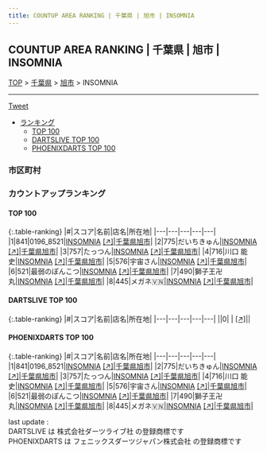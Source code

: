 ```yaml
---
title: COUNTUP AREA RANKING | 千葉県 | 旭市 | INSOMNIA
---
```

## COUNTUP AREA RANKING | 千葉県 | 旭市 | INSOMNIA

[TOP](/darts/rank/) > [千葉県](/darts/rank/千葉県/) > [旭市](/darts/rank/千葉県/旭市/) > INSOMNIA

___

<a href="https://twitter.com/share?ref_src=twsrc%5Etfw" data-text="COUNTUP AREA RANKING | 千葉県旭市INSOMNIA" class="twitter-share-button" data-hashtags="DARTSLIVE,PHOENIXDARTS,darts,ダーツ" data-show-count="false">Tweet</a>

* [ランキング](#カウントアップランキング)
    * [TOP 100](#top-100)
    * [DARTSLIVE TOP 100](#dartslive-top-100)
    * [PHOENIXDARTS TOP 100](#phoenixdarts-top-100)

### 市区町村

<ul>

</ul>

### カウントアップランキング

#### TOP 100



{:.table-ranking}
|#|スコア|名前|店名|所在地|
|---|---|---|---|---|
|1|841|<span class="rank-name-pd">0196_8521</span>|<a href="/darts/rank/shops/82083.html">INSOMNIA</a> <a href="https://vs.phoenixdarts.com/jp/shop/shopDetailInfo/s_82083?s_seq=82083">[↗]</a>|<a href="/darts/rank/千葉県/旭市">千葉県旭市</a>|
|2|775|<span class="rank-name-pd">だいちきゅん</span>|<a href="/darts/rank/shops/82083.html">INSOMNIA</a> <a href="https://vs.phoenixdarts.com/jp/shop/shopDetailInfo/s_82083?s_seq=82083">[↗]</a>|<a href="/darts/rank/千葉県/旭市">千葉県旭市</a>|
|3|757|<span class="rank-name-pd">たっつん</span>|<a href="/darts/rank/shops/82083.html">INSOMNIA</a> <a href="https://vs.phoenixdarts.com/jp/shop/shopDetailInfo/s_82083?s_seq=82083">[↗]</a>|<a href="/darts/rank/千葉県/旭市">千葉県旭市</a>|
|4|716|<span class="rank-name-pd">川口 能史</span>|<a href="/darts/rank/shops/82083.html">INSOMNIA</a> <a href="https://vs.phoenixdarts.com/jp/shop/shopDetailInfo/s_82083?s_seq=82083">[↗]</a>|<a href="/darts/rank/千葉県/旭市">千葉県旭市</a>|
|5|576|<span class="rank-name-pd">宇宙さん</span>|<a href="/darts/rank/shops/82083.html">INSOMNIA</a> <a href="https://vs.phoenixdarts.com/jp/shop/shopDetailInfo/s_82083?s_seq=82083">[↗]</a>|<a href="/darts/rank/千葉県/旭市">千葉県旭市</a>|
|6|521|<span class="rank-name-pd">最弱のぽんこつ</span>|<a href="/darts/rank/shops/82083.html">INSOMNIA</a> <a href="https://vs.phoenixdarts.com/jp/shop/shopDetailInfo/s_82083?s_seq=82083">[↗]</a>|<a href="/darts/rank/千葉県/旭市">千葉県旭市</a>|
|7|490|<span class="rank-name-pd">獅子王卍丸</span>|<a href="/darts/rank/shops/82083.html">INSOMNIA</a> <a href="https://vs.phoenixdarts.com/jp/shop/shopDetailInfo/s_82083?s_seq=82083">[↗]</a>|<a href="/darts/rank/千葉県/旭市">千葉県旭市</a>|
|8|445|<span class="rank-name-pd">メガネ🇻🇳</span>|<a href="/darts/rank/shops/82083.html">INSOMNIA</a> <a href="https://vs.phoenixdarts.com/jp/shop/shopDetailInfo/s_82083?s_seq=82083">[↗]</a>|<a href="/darts/rank/千葉県/旭市">千葉県旭市</a>|


#### DARTSLIVE TOP 100



{:.table-ranking}
|#|スコア|名前|店名|所在地|
|---|---|---|---|---|
||0|<span class="rank-name-dl"> </span>|<a href="/darts/rank/shops/.html"></a> <a href="">[↗]</a>|<a href="/darts/rank//"></a>|


#### PHOENIXDARTS TOP 100



{:.table-ranking}
|#|スコア|名前|店名|所在地|
|---|---|---|---|---|
|1|841|<span class="rank-name-pd">0196_8521</span>|<a href="/darts/rank/shops/82083.html">INSOMNIA</a> <a href="https://vs.phoenixdarts.com/jp/shop/shopDetailInfo/s_82083?s_seq=82083">[↗]</a>|<a href="/darts/rank/千葉県/旭市">千葉県旭市</a>|
|2|775|<span class="rank-name-pd">だいちきゅん</span>|<a href="/darts/rank/shops/82083.html">INSOMNIA</a> <a href="https://vs.phoenixdarts.com/jp/shop/shopDetailInfo/s_82083?s_seq=82083">[↗]</a>|<a href="/darts/rank/千葉県/旭市">千葉県旭市</a>|
|3|757|<span class="rank-name-pd">たっつん</span>|<a href="/darts/rank/shops/82083.html">INSOMNIA</a> <a href="https://vs.phoenixdarts.com/jp/shop/shopDetailInfo/s_82083?s_seq=82083">[↗]</a>|<a href="/darts/rank/千葉県/旭市">千葉県旭市</a>|
|4|716|<span class="rank-name-pd">川口 能史</span>|<a href="/darts/rank/shops/82083.html">INSOMNIA</a> <a href="https://vs.phoenixdarts.com/jp/shop/shopDetailInfo/s_82083?s_seq=82083">[↗]</a>|<a href="/darts/rank/千葉県/旭市">千葉県旭市</a>|
|5|576|<span class="rank-name-pd">宇宙さん</span>|<a href="/darts/rank/shops/82083.html">INSOMNIA</a> <a href="https://vs.phoenixdarts.com/jp/shop/shopDetailInfo/s_82083?s_seq=82083">[↗]</a>|<a href="/darts/rank/千葉県/旭市">千葉県旭市</a>|
|6|521|<span class="rank-name-pd">最弱のぽんこつ</span>|<a href="/darts/rank/shops/82083.html">INSOMNIA</a> <a href="https://vs.phoenixdarts.com/jp/shop/shopDetailInfo/s_82083?s_seq=82083">[↗]</a>|<a href="/darts/rank/千葉県/旭市">千葉県旭市</a>|
|7|490|<span class="rank-name-pd">獅子王卍丸</span>|<a href="/darts/rank/shops/82083.html">INSOMNIA</a> <a href="https://vs.phoenixdarts.com/jp/shop/shopDetailInfo/s_82083?s_seq=82083">[↗]</a>|<a href="/darts/rank/千葉県/旭市">千葉県旭市</a>|
|8|445|<span class="rank-name-pd">メガネ🇻🇳</span>|<a href="/darts/rank/shops/82083.html">INSOMNIA</a> <a href="https://vs.phoenixdarts.com/jp/shop/shopDetailInfo/s_82083?s_seq=82083">[↗]</a>|<a href="/darts/rank/千葉県/旭市">千葉県旭市</a>|


<div class="footer border-top border-gray-light mt-5 pt-3 text-right text-gray">
    last update : <span style="font-weight: italic" id="foot_last_modified"></span><br />
    DARTSLIVE は 株式会社ダーツライブ社 の登録商標です<br />
    PHOENIXDARTS は フェニックスダーツジャパン株式会社 の登録商標です<br />
</div>

<script src="https://cdnjs.cloudflare.com/ajax/libs/jquery.tablesorter/2.31.3/js/jquery.tablesorter.min.js" integrity="sha512-qzgd5cYSZcosqpzpn7zF2ZId8f/8CHmFKZ8j7mU4OUXTNRd5g+ZHBPsgKEwoqxCtdQvExE5LprwwPAgoicguNg==" crossorigin="anonymous" referrerpolicy="no-referrer"></script>
<link rel="stylesheet" href="https://cdnjs.cloudflare.com/ajax/libs/jquery.tablesorter/2.31.3/css/theme.default.min.css" integrity="sha512-wghhOJkjQX0Lh3NSWvNKeZ0ZpNn+SPVXX1Qyc9OCaogADktxrBiBdKGDoqVUOyhStvMBmJQ8ZdMHiR3wuEq8+w==" crossorigin="anonymous" referrerpolicy="no-referrer" />
<script>
$(function() {
    $(".table-ranking").tablesorter({sortList:[[0, 0]]});
    $("#foot_last_modified").text(formatDate(new Date(document.lastModified), 'yyyy-MM-dd HH:mm:ss'));
});
</script>

<script async src="https://platform.twitter.com/widgets.js" charset="utf-8"></script>
